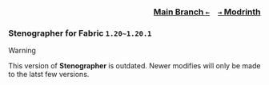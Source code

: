 ### <p align=right>[Main Branch `←`](https://github.com/KessokuTeaTime/Stenographer)&emsp;[`→` Modrinth](https://modrinth.com/mod/stenographer)</p>

### Stenographer for Fabric `1.20~1.20.1`

> [!WARNING]
> This version of **Stenographer** is outdated. Newer modifies will only be made to the latst few versions.

